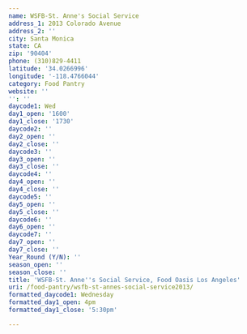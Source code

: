 ```yaml
---
name: WSFB-St. Anne's Social Service
address_1: 2013 Colorado Avenue
address_2: ''
city: Santa Monica
state: CA
zip: '90404'
phone: (310)829-4411
latitude: '34.0266996'
longitude: '-118.4766044'
category: Food Pantry
website: ''
'': ''
daycode1: Wed
day1_open: '1600'
day1_close: '1730'
daycode2: ''
day2_open: ''
day2_close: ''
daycode3: ''
day3_open: ''
day3_close: ''
daycode4: ''
day4_open: ''
day4_close: ''
daycode5: ''
day5_open: ''
day5_close: ''
daycode6: ''
day6_open: ''
daycode7: ''
day7_open: ''
day7_close: ''
Year_Round (Y/N): ''
season_open: ''
season_close: ''
title: 'WSFB-St. Anne''s Social Service, Food Oasis Los Angeles'
uri: /food-pantry/wsfb-st-annes-social-service2013/
formatted_daycode1: Wednesday
formatted_day1_open: 4pm
formatted_day1_close: '5:30pm'

---
```

